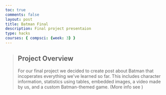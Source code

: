 ```yaml
---
toc: true
comments: false
layout: post
title: Batman Final
description: Final project presentaion 
type: hacks
courses: { compsci: {week: 3} }
---
```


> ## Project Overview 
> For our final project we decided to create post about Batman that incoperates everything we've learned so far. This includes character information, statistics using tables, embedded images, a video made by us, and a custom Batman-themed game. (More info see )

